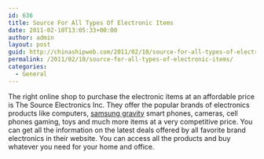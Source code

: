 ```yaml
---
id: 636
title: Source For All Types Of Electronic Items
date: 2011-02-10T13:05:33+00:00
author: admin
layout: post
guid: http://chinashipweb.com/2011/02/10/source-for-all-types-of-electronic-items/
permalink: /2011/02/10/source-for-all-types-of-electronic-items/
categories:
  - General
---
```

The right online shop to purchase the electronic items at an affordable price is The Source Electronics Inc. They offer the popular brands of electronics products like computers, [samsung gravity](http://www.thesource.ca/estore/category.aspx?language=en-CA&catalog=Online&category=smart-phones&sort=1&pagenum=3) smart phones, cameras, cell phones gaming, toys and much more items at a very competitive price. You can get all the information on the latest deals offered by all favorite brand electronics in their website. You can access all the products and buy whatever you need for your home and office.